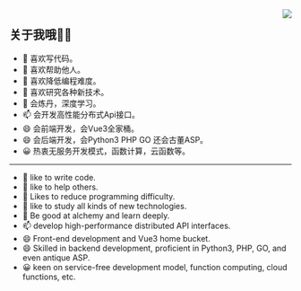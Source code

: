 <img align="right" src="https://github-readme-stats.vercel.app/api?username=jiayouzl&show_icons=true&icon_color=805AD5&text_color=718096&bg_color=ffffff&hide_title=true" />

## 关于我哦🙎‍♂️

- 🔭 喜欢写代码。
- 🌱 喜欢帮助他人。
- 👯 喜欢降低编程难度。
- 🤔 喜欢研究各种新技术。
- 💬 会炼丹，深度学习。
- 📫 会开发高性能分布式Api接口。
- 😄 会前端开发，会Vue3全家桶。
- 😄 会后端开发，会Python3 PHP GO 还会古董ASP。
- 😀 热衷无服务开发模式，函数计算，云函数等。

***

- 🔭 like to write code.
- 🌱 like to help others.
- 👯 Likes to reduce programming difficulty.
- 🤔 like to study all kinds of new technologies.
- 💬 Be good at alchemy and learn deeply.
- 📫 develop high-performance distributed API interfaces.
- 😄 Front-end development and Vue3 home bucket.
- 😄 Skilled in backend development, proficient in Python3, PHP, GO, and even antique ASP.
- 😀 keen on service-free development model, function computing, cloud functions, etc.
